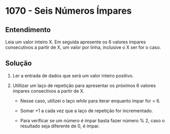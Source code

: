 # 1070 - Seis Números Ímpares

## Entendimento

Leia um valor inteiro X. Em seguida apresente os 6 valores ímpares consecutivos a partir de X, um valor por linha, inclusive o X ser for o caso.

## Solução

1. Ler a entrada de dados que será um valor inteiro positivo.

2. Utillizar um laço de repetição para apresentar os próximos 6 valores ímpares consectivos a partir de X.

    - Nesse caso, utilizei o laço _while_ para iterar enquanto impar for < 6.

    - Somar +1 a cada vez que a laço de repetição for incrementado.

    - Para verificar se um número é ímpar basta fazer número % 2, caso o resultado seja diferente de 0, é ímpar.
